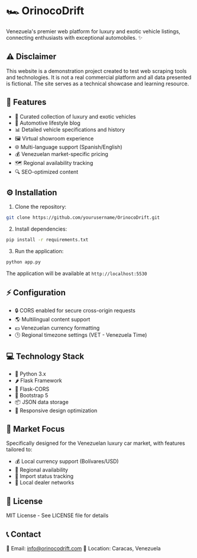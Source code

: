 # 🏎️ OrinocoDrift

Venezuela's premier web platform for luxury and exotic vehicle listings, connecting enthusiasts with exceptional automobiles. ✨

## ⚠️ Disclaimer

This website is a demonstration project created to test web scraping tools and technologies. It is not a real commercial platform and all data presented is fictional. The site serves as a technical showcase and learning resource.

## 🚀 Features

- 🏁 Curated collection of luxury and exotic vehicles
- 📱 Automotive lifestyle blog
- 📊 Detailed vehicle specifications and history
- 🖼️ Virtual showroom experience
- 🌐 Multi-language support (Spanish/English)
- 💰 Venezuelan market-specific pricing
- 🗺️ Regional availability tracking
- 🔍 SEO-optimized content

## ⚙️ Installation

1. Clone the repository:
```bash
git clone https://github.com/yourusername/OrinocoDrift.git
```

2. Install dependencies:
```bash
pip install -r requirements.txt
```

3. Run the application:
```bash
python app.py
```

The application will be available at `http://localhost:5530`

## ⚡ Configuration

- 🔒 CORS enabled for secure cross-origin requests
- 🌎 Multilingual content support
- 💵 Venezuelan currency formatting
- 🕒 Regional timezone settings (VET - Venezuela Time)

## 💻 Technology Stack

- 🐍 Python 3.x
- 🌶️ Flask Framework
- 🔄 Flask-CORS
- 🎨 Bootstrap 5
- 📦 JSON data storage
- 📱 Responsive design optimization

## 🎯 Market Focus

Specifically designed for the Venezuelan luxury car market, with features tailored to:
- 💰 Local currency support (Bolívares/USD)
- 🏢 Regional availability
- 🚢 Import status tracking
- 🤝 Local dealer networks

## 📄 License

MIT License - See LICENSE file for details

## 📞 Contact

📧 Email: info@orinocodrift.com
📍 Location: Caracas, Venezuela
